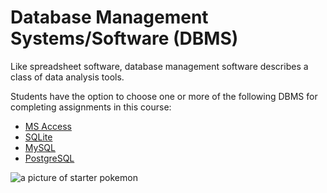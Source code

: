 # Database Management Systems/Software (DBMS)

Like spreadsheet software, database management software describes a class of data analysis tools.

Students have the option to choose one or more of the following DBMS for completing assignments in this course:

 + [MS Access](/notes/database-management/database-management-software/ms-access.md)
 + [SQLite](/notes/database-management/database-management-software/sqlite.md)
 + [MySQL](/notes/database-management/database-management-software/mysql.md)
 + [PostgreSQL](/database-management/notes/database-management-software/postgresql.md)

 ![a picture of starter pokemon](http://www.mmogames.com/wp-content/uploads/2014/06/Pokemon-starter-trio.png)
